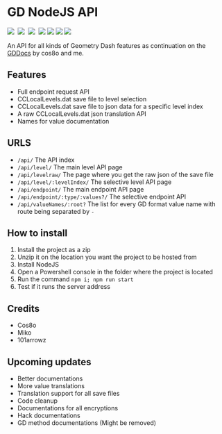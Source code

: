 # GD NodeJS API

[![](https://img.shields.io/badge/License-MIT-yellow.svg)](https://opensource.org/licenses/MIT)‌‌ ‌
[![](https://img.shields.io/badge/Version-0.1.5-brightgreen.svg)](package.json#L3) ‌
![](https://img.shields.io/badge/Progress-18%25-blue.svg) ‌
[![](https://img.shields.io/badge/NPM_Version-6.13.6-e21515.svg?logo=NPM)](https://www.npmjs.com/)‌‌ ‌
[![](https://img.shields.io/badge/Node_Version-13.7.0-026E00.svg?logo=Node.js)](https://nodejs.org/en/)‌‌ ‌
[![](https://img.shields.io/badge/Donations-Paypal-1546A0.svg?logo=PayPal)](https://www.paypal.me/smjsgaming)‌‌ ‌
[![](https://img.shields.io/badge/Discord-Support-7289DA.svg?logo=Discord)](https://discord.gg/RRgWMyt)‌‌ ‌

An API for all kinds of Geometry Dash features as continuation on the [GDDocs](https://github.com/SMJSGaming/GDDocs) by cos8o and me.


## Features

* Full endpoint request API
* CCLocalLevels.dat save file to level selection
* CCLocalLevels.dat save file to json data for a specific level index
* A raw CCLocalLevels.dat json translation API
* Names for value documentation


## URLS

* `/api/` The API index
* `/api/level/` The main level API page
* `/api/levelraw/` The page where you get the raw json of the save file
* `/api/level/:levelIndex/` The selective level API page
* `/api/endpoint/` The main endpoint API page
* `/api/endpoint/:type/:values?/` The selective endpoint API
* `/api/valueNames/:root?` The list for every GD format value name with route being separated by `-`


## How to install

1. Install the project as a zip
2. Unzip it on the location you want the project to be hosted from
3. Install NodeJS
4. Open a Powershell console in the folder where the project is located
5. Run the command `npm i; npm run start`
6. Test if it runs the server address


## Credits

* Cos8o
* Miko
* 101arrowz


## Upcoming updates

* Better documentations
* More value translations
* Translation support for all save files
* Code cleanup
* Documentations for all encryptions
* Hack documentations
* GD method documentations (Might be removed)
